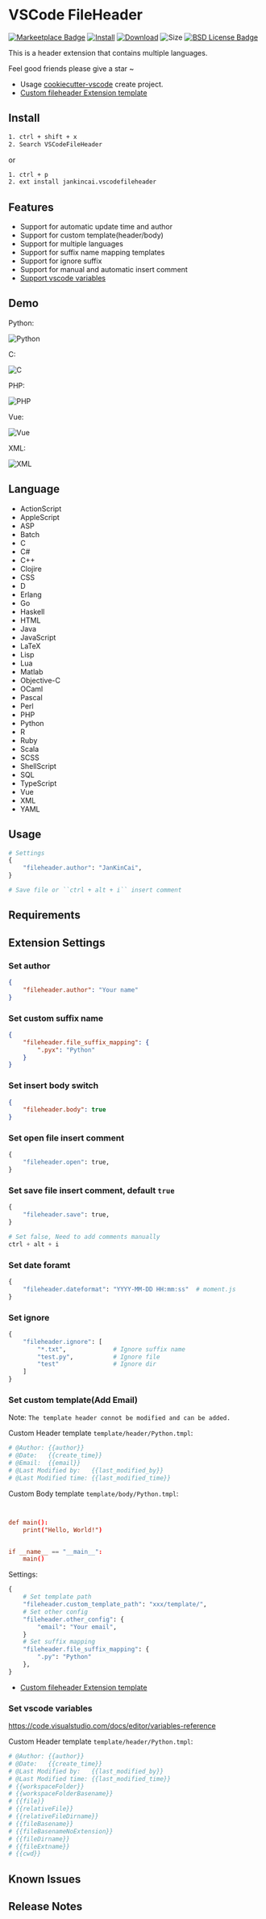 # VSCode FileHeader

[![Markeetplace Badge][marketplace-badge]][marketplace] [![Install][install-badge]][marketplace] [![Download][download-badge]][marketplace] ![Size][size-badge] [![BSD License Badge][license-badge]][license]

This is a header extension that contains multiple languages.

Feel good friends please give a star ~

* Usage [cookiecutter-vscode](https://github.com/caizhengxin/cookiecutter-vscode) create project.
* [Custom fileheader Extension template](https://github.com/caizhengxin/fileheader-template)

## Install

```bash
1. ctrl + shift + x
2. Search VSCodeFileHeader
```

or

```bash
1. ctrl + p
2. ext install jankincai.vscodefileheader
```

## Features

* Support for automatic update time and author
* Support for custom template(header/body)
* Support for multiple languages
* Support for suffix name mapping templates
* Support for ignore suffix
* Support for manual and automatic insert comment
* [Support vscode variables](https://code.visualstudio.com/docs/editor/variables-reference)

## Demo

Python:

![Python](images/python.gif)

C:

![C](images/c.gif)

PHP:

![PHP](images/php.gif)

Vue:

![Vue](images/vue.gif)

XML:

![XML](images/xml.gif)

## Language

* ActionScript
* AppleScript
* ASP
* Batch
* C
* C#
* C++
* Clojire
* CSS
* D
* Erlang
* Go
* Haskell
* HTML
* Java
* JavaScript
* LaTeX
* Lisp
* Lua
* Matlab
* Objective-C
* OCaml
* Pascal
* Perl
* PHP
* Python
* R
* Ruby
* Scala
* SCSS
* ShellScript
* SQL
* TypeScript
* Vue
* XML
* YAML

## Usage

```python
# Settings
{
    "fileheader.author": "JanKinCai",
}

# Save file or ``ctrl + alt + i`` insert comment
```

## Requirements

## Extension Settings

### Set author

```json
{
    "fileheader.author": "Your name"
}
```

### Set custom suffix name

```json
{
    "fileheader.file_suffix_mapping": {
        ".pyx": "Python"
    }
}
```

### Set insert body switch

```json
{
    "fileheader.body": true
}
```

### Set open file insert comment

```python
{
    "fileheader.open": true,
}
```

### Set save file insert comment, default ``true``

```python
{
    "fileheader.save": true,
}

# Set false, Need to add comments manually
ctrl + alt + i
```

### Set date foramt

```python
{
    "fileheader.dateformat": "YYYY-MM-DD HH:mm:ss"  # moment.js
}
```

### Set ignore

```python
{
    "fileheader.ignore": [
        "*.txt",             # Ignore suffix name
        "test.py",           # Ignore file
        "test"               # Ignore dir
    ]
}
```

### Set custom template(Add Email)

Note: ``The template header connot be modified and can be added.``

Custom Header template ``template/header/Python.tmpl``:

```conf
# @Author: {{author}}
# @Date:   {{create_time}}
# @Email:  {{email}}
# @Last Modified by:   {{last_modified_by}}
# @Last Modified time: {{last_modified_time}}

```

Custom Body template ``template/body/Python.tmpl``:

```conf


def main():
    print("Hello, World!")


if __name__ == "__main__":
    main()
```

Settings:

```python
{
    # Set template path
    "fileheader.custom_template_path": "xxx/template/",
    # Set other config
    "fileheader.other_config": {
        "email": "Your email",
    }
    # Set suffix mapping
    "fileheader.file_suffix_mapping": {
        ".py": "Python"
    },
}
```

* [Custom fileheader Extension template](https://github.com/caizhengxin/fileheader-template)

### Set vscode variables

https://code.visualstudio.com/docs/editor/variables-reference

Custom Header template ``template/header/Python.tmpl``:

```conf
# @Author: {{author}}
# @Date:   {{create_time}}
# @Last Modified by:   {{last_modified_by}}
# @Last Modified time: {{last_modified_time}}
# {{workspaceFolder}}
# {{workspaceFolderBasename}}
# {{file}}
# {{relativeFile}}
# {{relativeFileDirname}}
# {{fileBasename}}
# {{fileBasenameNoExtension}}
# {{fileDirname}}
# {{fileExtname}}
# {{cwd}}
```

## Known Issues

## Release Notes

[marketplace]: https://marketplace.visualstudio.com/items?itemName=jankincai.vscodefileheader#review-details
[marketplace-badge]: https://vsmarketplacebadge.apphb.com/version-short/jankincai.vscodefileheader.svg?style=flat-square
[install-badge]: https://img.shields.io/visual-studio-marketplace/i/jankincai.vscodefileheader?style=flat-square
[download-badge]: https://img.shields.io/visual-studio-marketplace/d/jankincai.vscodefileheader?style=flat-square
[size-badge]: https://img.shields.io/github/languages/code-size/caizhengxin/vscodefileheader?style=flat-square
[license]: ./LICENSE
[license-badge]: https://img.shields.io/github/license/caizhengxin/vscodefileheader?style=flat-square
